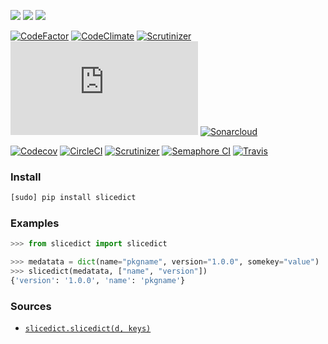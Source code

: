 [![](https://img.shields.io/pypi/pyversions/slicedict.svg?maxAge=86400)](https://pypi.org/pypi/slicedict/)
[![](https://img.shields.io/pypi/v/slicedict.svg?maxAge=86400)](https://pypi.org/pypi/slicedict/)
[![](https://img.shields.io/badge/libraries.io-slicedict-green.svg)](https://libraries.io/pypi/slicedict)

[![CodeFactor](https://www.codefactor.io/repository/github/looking-for-a-job/slicedict.py/badge)](https://www.codefactor.io/repository/github/looking-for-a-job/slicedict.py)
[![CodeClimate](https://codeclimate.com/github/looking-for-a-job/slicedict.py/badges/gpa.svg)](https://codeclimate.com/github/looking-for-a-job/slicedict.py)
[![Scrutinizer](https://scrutinizer-ci.com/g/looking-for-a-job/slicedict.py/badges/quality-score.png?b=master)](https://scrutinizer-ci.com/g/looking-for-a-job/slicedict.py/)
[![BetterCodeHub](https://bettercodehub.com/edge/badge/looking-for-a-job/slicedict.py?branch=master)](https://bettercodehub.com/results/looking-for-a-job/slicedict.py)
[![Sonarcloud](https://sonarcloud.io/api/project_badges/measure?project=slicedict.py&metric=code_smells)](https://sonarcloud.io/dashboard?id=slicedict.py)

[![Codecov](https://codecov.io/gh/looking-for-a-job/slicedict.py/branch/master/graph/badge.svg)](https://codecov.io/gh/looking-for-a-job/slicedict.py)
[![CircleCI](https://circleci.com/gh/looking-for-a-job/slicedict.py/tree/master.svg?style=svg)](https://circleci.com/gh/looking-for-a-job/slicedict.py/tree/master)
[![Scrutinizer](https://scrutinizer-ci.com/g/looking-for-a-job/slicedict.py/badges/build.png?b=master)](https://scrutinizer-ci.com/g/looking-for-a-job/slicedict.py/)
[![Semaphore CI](https://semaphoreci.com/api/v1/looking-for-a-job/slicedict-py/branches/master/shields_badge.svg)](https://semaphoreci.com/looking-for-a-job/slicedict-py)
[![Travis](https://api.travis-ci.org/looking-for-a-job/slicedict.py.svg?branch=master)](https://travis-ci.org/looking-for-a-job/slicedict.py/)

### Install
```bash
[sudo] pip install slicedict
```

### Examples
```python
>>> from slicedict import slicedict

>>> medatata = dict(name="pkgname", version="1.0.0", somekey="value")
>>> slicedict(medatata, ["name", "version"])
{'version': '1.0.0', 'name': 'pkgname'}
```

### Sources
+   [`slicedict.slicedict(d, keys)`](https://github.com/looking-for-a-job/slicedict.py/blob/master/__init__.py)